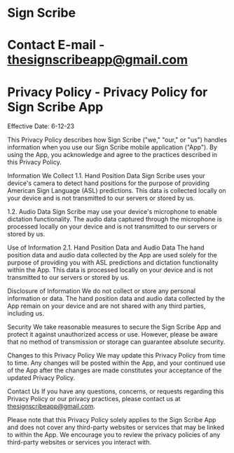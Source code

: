 # Sign Scribe

# Contact E-mail - thesignscribeapp@gmail.com

# Privacy Policy - Privacy Policy for Sign Scribe App

Effective Date: 6-12-23

This Privacy Policy describes how Sign Scribe ("we," "our," or "us") handles information when you use our Sign Scribe mobile application ("App"). By using the App, you acknowledge and agree to the practices described in this Privacy Policy.

Information We Collect
1.1. Hand Position Data
Sign Scribe uses your device's camera to detect hand positions for the purpose of providing American Sign Language (ASL) predictions. This data is collected locally on your device and is not transmitted to our servers or stored by us.

1.2. Audio Data
Sign Scribe may use your device's microphone to enable dictation functionality. The audio data captured through the microphone is processed locally on your device and is not transmitted to our servers or stored by us.

Use of Information
2.1. Hand Position Data and Audio Data
The hand position data and audio data collected by the App are used solely for the purpose of providing you with ASL predictions and dictation functionality within the App. This data is processed locally on your device and is not transmitted to our servers or stored by us.

Disclosure of Information
We do not collect or store any personal information or data. The hand position data and audio data collected by the App remain on your device and are not shared with any third parties, including us.

Security
We take reasonable measures to secure the Sign Scribe App and protect it against unauthorized access or use. However, please be aware that no method of transmission or storage can guarantee absolute security.

Changes to this Privacy Policy
We may update this Privacy Policy from time to time. Any changes will be posted within the App, and your continued use of the App after the changes are made constitutes your acceptance of the updated Privacy Policy.

Contact Us
If you have any questions, concerns, or requests regarding this Privacy Policy or our privacy practices, please contact us at thesignscribeapp@gmail.com.

Please note that this Privacy Policy solely applies to the Sign Scribe App and does not cover any third-party websites or services that may be linked to within the App. We encourage you to review the privacy policies of any third-party websites or services you interact with.
